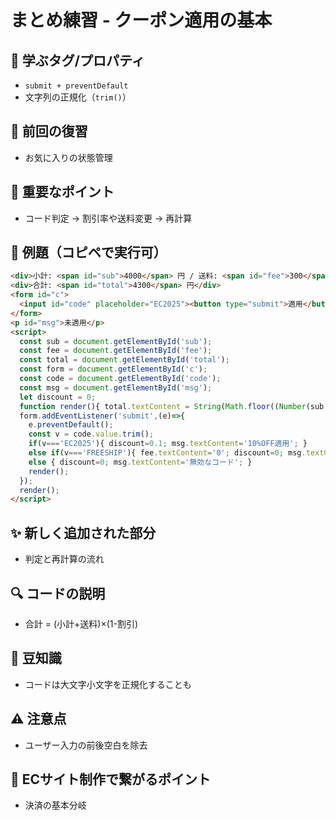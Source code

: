 # まとめ練習 - クーポン適用の基本

## 🧩 **学ぶタグ/プロパティ**
- `submit + preventDefault`
- 文字列の正規化（`trim()`）

## 🔁 **前回の復習**
- お気に入りの状態管理

## 📌 **重要なポイント**
- コード判定 → 割引率や送料変更 → 再計算

## 🧪 **例題（コピペで実行可）**
```html
<div>小計: <span id="sub">4000</span> 円 / 送料: <span id="fee">300</span> 円</div>
<div>合計: <span id="total">4300</span> 円</div>
<form id="c">
  <input id="code" placeholder="EC2025"><button type="submit">適用</button>
</form>
<p id="msg">未適用</p>
<script>
  const sub = document.getElementById('sub');
  const fee = document.getElementById('fee');
  const total = document.getElementById('total');
  const form = document.getElementById('c');
  const code = document.getElementById('code');
  const msg = document.getElementById('msg');
  let discount = 0;
  function render(){ total.textContent = String(Math.floor((Number(sub.textContent)||0 + (Number(fee.textContent)||0))*(1-discount))); }
  form.addEventListener('submit',(e)=>{
    e.preventDefault();
    const v = code.value.trim();
    if(v==='EC2025'){ discount=0.1; msg.textContent='10%OFF適用'; }
    else if(v==='FREESHIP'){ fee.textContent='0'; discount=0; msg.textContent='送料0円適用'; }
    else { discount=0; msg.textContent='無効なコード'; }
    render();
  });
  render();
</script>
```

## ✨ **新しく追加された部分**
- 判定と再計算の流れ

## 🔍 **コードの説明**
- 合計 = (小計+送料)×(1-割引)

## 📖 **豆知識**
- コードは大文字小文字を正規化することも

## ⚠️ **注意点**
- ユーザー入力の前後空白を除去

## 🛒 **ECサイト制作で繋がるポイント**
- 決済の基本分岐
